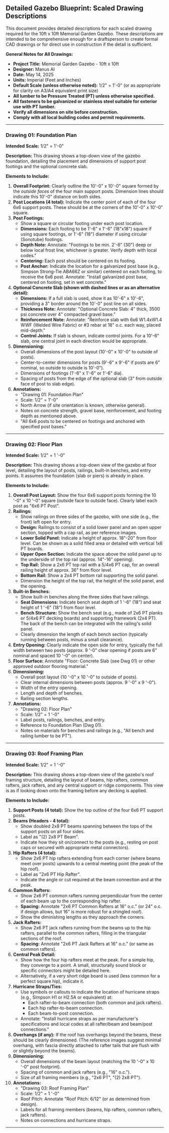 ## Detailed Gazebo Blueprint: Scaled Drawing Descriptions

This document provides detailed descriptions for each scaled drawing required for the 10ft x 10ft Memorial Garden Gazebo. These descriptions are intended to be comprehensive enough for a draftsperson to create formal CAD drawings or for direct use in construction if the detail is sufficient.

**General Notes for All Drawings:**

*   **Project Title:** Memorial Garden Gazebo - 10ft x 10ft
*   **Designer:** Manus AI
*   **Date:** May 14, 2025
*   **Units:** Imperial (Feet and Inches)
*   **Default Scale (unless otherwise noted):** 1/2" = 1'-0" (or as appropriate for clarity on A3/A4 equivalent print size)
*   **All lumber to be Pressure Treated (PT) unless otherwise specified.**
*   **All fasteners to be galvanized or stainless steel suitable for exterior use with PT lumber.**
*   **Verify all dimensions on site before construction.**
*   **Comply with all local building codes and permit requirements.**

---

### Drawing 01: Foundation Plan

**Intended Scale:** 1/2" = 1'-0"

**Description:** This drawing shows a top-down view of the gazebo foundation, detailing the placement and dimensions of support post footings and the optional concrete slab.

**Elements to Include:**

1.  **Overall Footprint:** Clearly outline the 10'-0" x 10'-0" square formed by the *outside faces* of the four main support posts. Dimension lines should indicate this 10'-0" distance on both sides.
2.  **Post Locations (4 total):** Indicate the center point of each of the four 6x6 support posts. These should be at the corners of the 10'-0" x 10'-0" square.
3.  **Post Footings:**
    *   Show a square or circular footing under each post location.
    *   **Dimensions:** Each footing to be 1'-6" x 1'-6" (18"x18") square if using square footings, or 1'-6" (18") diameter if using circular (Sonotube) footings.
    *   **Depth Note:** Annotate: "Footings to be min. 2'-6" (30") deep or below local frost line, whichever is greater. Verify depth with local codes."
    *   **Centering:** Each post should be centered on its footing.
    *   **Post Anchor:** Indicate the location for a galvanized post base (e.g., Simpson Strong-Tie ABA66Z or similar) centered on each footing, to receive the 6x6 post. Annotate: "Install galvanized post base, centered on footing, set in wet concrete."
4.  **Optional Concrete Slab (shown with dashed lines or as an alternative detail):**
    *   **Dimensions:** If a full slab is used, show it as 10'-6" x 10'-6", providing a 3" border around the 10'-0" post line on all sides.
    *   **Thickness Note:** Annotate: "Optional Concrete Slab: 4" thick, 3500 psi concrete over 4" compacted gravel base."
    *   **Reinforcement Note:** Annotate: "Reinforce slab with 6x6 W1.4xW1.4 WWF (Welded Wire Fabric) or #3 rebar at 18" o.c. each way, placed mid-depth."
    *   **Control Joints:** If slab is shown, indicate control joints. For a 10'-6" slab, one central joint in each direction would be appropriate.
5.  **Dimensioning:**
    *   Overall dimensions of the post layout (10'-0" x 10'-0" to outside of posts).
    *   Center-to-center dimensions for posts (9'-6" x 9'-6" if posts are 6" nominal, so outside to outside is 10'-0").
    *   Dimensions of footings (1'-6" x 1'-6" or 1'-6" dia).
    *   Spacing of posts from the edge of the optional slab (3" from outside face of post to slab edge).
6.  **Annotations:**
    *   "Drawing 01: Foundation Plan"
    *   Scale: 1/2" = 1'-0"
    *   North Arrow (if site orientation is known, otherwise general).
    *   Notes on concrete strength, gravel base, reinforcement, and footing depth as mentioned above.
    *   "All 6x6 posts to be centered on footings and anchored with specified post bases."

---



### Drawing 02: Floor Plan

**Intended Scale:** 1/2" = 1	'-0"

**Description:** This drawing shows a top-down view of the gazebo at floor level, detailing the layout of posts, railings, built-in benches, and entry points. It assumes the foundation (slab or piers) is already in place.

**Elements to Include:**

1.  **Overall Post Layout:** Show the four 6x6 support posts forming the 10	'-0" x 10	'-0" square (outside face to outside face). Clearly label each post as "6x6 PT Post".
2.  **Railings:**
    *   Show railings on three sides of the gazebo, with one side (e.g., the front) left open for entry.
    *   **Design:** Railings to consist of a solid lower panel and an open upper section, topped with a cap rail, as per reference images.
    *   **Lower Solid Panel:** Indicate a height of approx. 18"-20" from floor level. Can be shown as a solid filled area or detailed with vertical 1x6 PT boards.
    *   **Upper Open Section:** Indicate the space above the solid panel up to the underside of the top rail (approx. 14"-16" opening).
    *   **Top Rail:** Show a 2x6 PT top rail with a 5/4x6 PT cap, for an overall railing height of approx. 36" from floor level.
    *   **Bottom Rail:** Show a 2x4 PT bottom rail supporting the solid panel.
    *   Dimension the height of the top rail, the height of the solid panel, and the opening.
3.  **Built-in Benches:**
    *   Show built-in benches along the three sides that have railings.
    *   **Seat Dimensions:** Indicate bench seat depth of 1	'-6" (18") and seat height of 1	'-6" (18") from floor level.
    *   **Bench Structure:** Show the bench seat (e.g., made of 2x6 PT planks or 5/4x6 PT decking boards) and supporting framework (2x4 PT). The back of the bench can be integrated with the railing's solid panel.
    *   Clearly dimension the length of each bench section (typically running between posts, minus a small clearance).
4.  **Entry Opening:** Clearly indicate the open side for entry, typically the full width between two posts (approx. 9	'-0" clear opening if posts are 6" nominal and spaced 10	'-0" on center).
5.  **Floor Surface:** Annotate "Floor: Concrete Slab (see Dwg 01) or other approved outdoor flooring material."
6.  **Dimensioning:**
    *   Overall post layout (10	'-0" x 10	'-0" to outside of posts).
    *   Clear internal dimensions between posts (approx. 9	'-0" x 9	'-0").
    *   Width of the entry opening.
    *   Length and depth of benches.
    *   Railing section lengths.
7.  **Annotations:**
    *   "Drawing 02: Floor Plan"
    *   Scale: 1/2" = 1	'-0"
    *   Label posts, railings, benches, and entry.
    *   Reference to Foundation Plan (Dwg 01).
    *   Notes on materials for benches and railings (e.g., "All bench and railing lumber to be PT").

---

### Drawing 03: Roof Framing Plan

**Intended Scale:** 1/2" = 1	'-0"

**Description:** This drawing shows a top-down view of the gazebo's roof framing structure, detailing the layout of beams, hip rafters, common rafters, jack rafters, and any central support or ridge components. This view is as if looking down onto the framing before any decking is applied.

**Elements to Include:**

1.  **Support Posts (4 total):** Show the top outline of the four 6x6 PT support posts.
2.  **Beams (Headers - 4 total):**
    *   Show doubled 2x8 PT beams spanning between the tops of the support posts on all four sides.
    *   Label as "(2) 2x8 PT Beam".
    *   Indicate how they sit on/connect to the posts (e.g., resting on post caps or secured with appropriate metal connectors).
3.  **Hip Rafters (4 total):**
    *   Show 2x6 PT hip rafters extending from each corner (where beams meet over posts) upwards to a central meeting point (the peak of the hip roof).
    *   Label as "2x6 PT Hip Rafter".
    *   Indicate the angle or cut required at the beam connection and at the peak.
4.  **Common Rafters:**
    *   Show 2x6 PT common rafters running perpendicular from the center of each beam up to the corresponding hip rafter.
    *   **Spacing:** Annotate "2x6 PT Common Rafters at 16" o.c." (or 24" o.c. if design allows, but 16" is more robust for a shingled roof).
    *   Show the diminishing lengths as they approach the corners.
5.  **Jack Rafters:**
    *   Show 2x6 PT jack rafters running from the beams up to the hip rafters, parallel to the common rafters, filling in the triangular sections of the roof.
    *   **Spacing:** Annotate "2x6 PT Jack Rafters at 16" o.c." (or same as common rafters).
6.  **Central Peak Detail:**
    *   Show how the four hip rafters meet at the peak. For a simple hip, they converge to a point. A small, structurally sound block or specific connectors might be detailed here.
    *   Alternatively, if a very short ridge board is used (less common for a perfect square hip), indicate it.
7.  **Hurricane Straps/Ties:**
    *   Use symbols or callouts to indicate the location of hurricane straps (e.g., Simpson H1 or H2.5A or equivalent) at:
        *   Each rafter-to-beam connection (both common and jack rafters).
        *   Each hip rafter-to-beam connection.
        *   Each beam-to-post connection.
    *   Annotate: "Install hurricane straps as per manufacturer's specifications and local codes at all rafter/beam and beam/post connections."
8.  **Overhangs (if any):** If the roof has overhangs beyond the beams, these should be clearly dimensioned. (The reference images suggest minimal overhang, with fascia directly attached to rafter tails that are flush with or slightly beyond the beams).
9.  **Dimensioning:**
    *   Overall dimensions of the beam layout (matching the 10	'-0" x 10	'-0" post footprint).
    *   Spacing of common and jack rafters (e.g., "16" o.c.").
    *   Size of all framing members (e.g., "2x6 PT", "(2) 2x8 PT").
10. **Annotations:**
    *   "Drawing 03: Roof Framing Plan"
    *   Scale: 1/2" = 1	'-0"
    *   Roof Pitch: Annotate "Roof Pitch: 6/12" (or as determined from design).
    *   Labels for all framing members (beams, hip rafters, common rafters, jack rafters).
    *   Notes on connections and hurricane straps.

---
